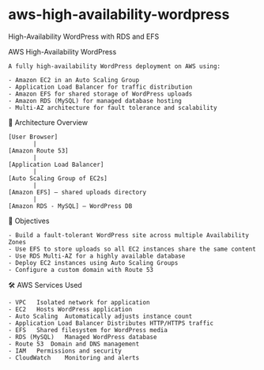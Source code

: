 # aws-high-availability-wordpress
High-Availability WordPress with RDS and EFS


AWS High-Availability WordPress

    A fully high-availability WordPress deployment on AWS using:
    
    - Amazon EC2 in an Auto Scaling Group
    - Application Load Balancer for traffic distribution
    - Amazon EFS for shared storage of WordPress uploads
    - Amazon RDS (MySQL) for managed database hosting
    - Multi-AZ architecture for fault tolerance and scalability
    

📌 Architecture Overview

    [User Browser]
           |
    [Amazon Route 53]
           |
    [Application Load Balancer]
           |
    [Auto Scaling Group of EC2s]
           |
    [Amazon EFS] — shared uploads directory
           |
    [Amazon RDS - MySQL] — WordPress DB
    
🎯 Objectives

    - Build a fault-tolerant WordPress site across multiple Availability Zones
    - Use EFS to store uploads so all EC2 instances share the same content
    - Use RDS Multi-AZ for a highly available database
    - Deploy EC2 instances using Auto Scaling Groups
    - Configure a custom domain with Route 53

🛠 AWS Services Used

    - VPC	Isolated network for application
    - EC2	Hosts WordPress application
    - Auto Scaling	Automatically adjusts instance count
    - Application Load Balancer	Distributes HTTP/HTTPS traffic
    - EFS	Shared filesystem for WordPress media
    - RDS (MySQL)	Managed WordPress database
    - Route 53	Domain and DNS management
    - IAM	Permissions and security
    - CloudWatch	Monitoring and alerts
